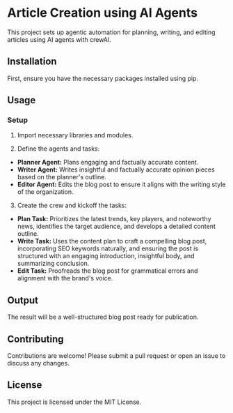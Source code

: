 # Article Creation using AI Agents
This project sets up agentic automation for planning, writing, and editing articles using AI agents with crewAI.

## Installation
First, ensure you have the necessary packages installed using pip.

## Usage
### Setup
1. Import necessary libraries and modules.

2. Define the agents and tasks:

 - **Planner Agent:** Plans engaging and factually accurate content.
 - **Writer Agent:** Writes insightful and factually accurate opinion pieces based on the planner's outline.
 - **Editor Agent:** Edits the blog post to ensure it aligns with the writing style of the organization.
   
3. Create the crew and kickoff the tasks:

 - **Plan Task:** Prioritizes the latest trends, key players, and noteworthy news, identifies the target audience, and develops a detailed content outline.
 - **Write Task:** Uses the content plan to craft a compelling blog post, incorporating SEO keywords naturally, and ensuring the post is structured with an engaging introduction, insightful body, and summarizing conclusion.
 - **Edit Task:** Proofreads the blog post for grammatical errors and alignment with the brand's voice.

## Output
The result will be a well-structured blog post ready for publication.

## Contributing
Contributions are welcome! Please submit a pull request or open an issue to discuss any changes.

## License
This project is licensed under the MIT License.

